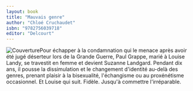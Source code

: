 ```yaml
---
layout: book
title: "Mauvais genre"
author: "Chloé Cruchaudet"
isbn: "9782756039718"
editor: "Delcourt"
---
```

![Couverture](/img/9782756039718.jpg)Pour échapper à la condamnation qui le menace après avoir été jugé déserteur lors de la Grande Guerre, Paul Grappe, marié à Louise Landy, se travestit en femme et devient Suzanne Landgard. Pendant dix ans, il pousse la dissimulation et le changement d'identité au-delà des genres, prenant plaisir à la bisexualité, l'échangisme ou au proxénétisme occasionnel. Et Louise qui suit. Fidèle. Jusqu'à commettre l'irréparable.
